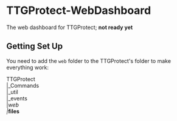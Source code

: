 # TTGProtect-WebDashboard
The web dashboard for TTGProtect; **not ready yet**

## Getting Set Up
You need to add the `web` folder to the TTGProtect's folder to make everything work:

TTGProtect
<br> |_Commands
<br> |_util
<br> |_events
<br> |_web
<br>  |_**files**
